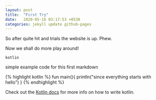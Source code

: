 ```yaml
---
layout: post
title:  "First Try"
date:   2020-05-16 03:17:53 +0530
categories: jekyll update github-pages
---
```

So after quite hit and trials the website is up. Phew.

Now we shall do more play around! 

`kotlin`

simple example code for this first markdown

{% highlight kotlin %}
fun main(){
    println("since everything starts with hello")
}
{% endhighlight %}

Check out the [Kotlin docs][kotlin-docs] for more info on how to write kotlin.

[kotlin-docs]: https://https://kotlinlang.org/
